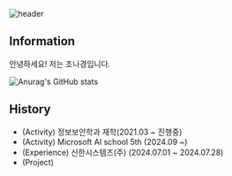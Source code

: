 ![header](https://capsule-render.vercel.app/api?type=slice&color=gradient&height=100&section=header&text=Hi!👋🏻%20I'm%20nakyung!&fontAlign=50&fontAlignY=70&fontSize=50&fontColor=000000)

## Information
안녕하세요! 저는 조나경입니다.

![Anurag's GitHub stats](https://github-readme-stats.vercel.app/api?username=nakyung1007&show_icons=true&theme=radical)

## History
- (Activity) 정보보안학과 재학(2021.03 ~ 진행중)
- (Activity) Microsoft AI school 5th (2024.09 ~)
- (Experience) 신한시스템즈(주) (2024.07.01 ~ 2024.07.28)
- (Project) 

